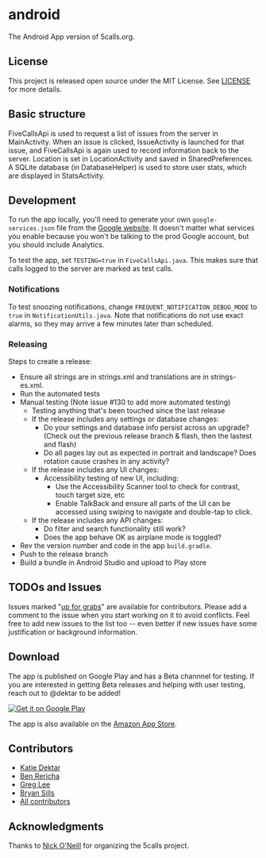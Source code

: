 # android
The Android App version of 5calls.org.

## License
This project is released open source under the MIT License. See [LICENSE](https://github.com/5calls/android/blob/master/LICENSE.txt) for more details.

## Basic structure
FiveCallsApi is used to request a list of issues from the server in MainActivity. When an issue is clicked, IssueActivity is launched for that issue, and FiveCallsApi is again used to record information back to the server. Location is set in LocationActivity and saved in SharedPreferences. A SQLite database (in DatabaseHelper) is used to store user stats, which are displayed in StatsActivity.

## Development
To run the app locally, you'll need to generate your own `google-services.json` file from the [Google website](https://developers.google.com/mobile/add).  It doesn't matter what services you enable because you won't be talking to the prod Google account, but you should include Analytics.

To test the app, set `TESTING=true` in `FiveCallsApi.java`. This makes sure that calls logged to the server are marked as test calls.

### Notifications

To test snoozing notifications, change `FREQUENT_NOTIFICATION_DEBUG_MODE` to `true` in `NotificationUtils.java`. Note that notifications
do not use exact alarms, so they may arrive a few minutes later than scheduled.

### Releasing

Steps to create a release:
* Ensure all strings are in strings.xml and translations are in strings-es.xml.
* Run the automated tests
* Manual testing (Note issue #130 to add more automated testing)
  * Testing anything that's been touched since the last release
  * If the release includes any settings or database changes:
    * Do your settings and database info persist across an upgrade? (Check out the previous release branch & flash, then the lastest and flash)
    * Do all pages lay out as expected in portrait and landscape? Does rotation cause crashes in any activity?
  * If the release includes any UI changes:
    * Accessibility testing of new UI, including:
      * Use the Accessibility Scanner tool to check for contrast, touch target size, etc
      * Enable TalkBack and ensure all parts of the UI can be accessed using swiping to navigate and double-tap to click.
  * If the release includes any API changes:
    * Do filter and search functionality still work?
    * Does the app behave OK as airplane mode is toggled?
* Rev the version number and code in the app `build.gradle`.
* Push to the release branch
* Build a bundle in Android Studio and upload to Play store

## TODOs and Issues
Issues marked "[up for grabs](https://github.com/5calls/android/labels/up%20for%20grabs)" are available for contributors. Please add a comment to the issue when you start working on it to avoid conflicts. Feel free to add new issues to the list too -- even better if new issues have some justification or background information.

## Download
The app is published on Google Play and has a Beta channnel for testing. If you are interested in getting Beta releases and helping with user testing, reach out to @dektar to be added!

[![Get it on Google Play](https://play.google.com/intl/en_us/badges/images/generic/en_badge_web_generic.png)](https://play.google.com/store/apps/details?id=org.a5calls.android.a5calls&rdid=org.a5calls.android.a5calls)

The app is also available on the [Amazon App Store](https://www.amazon.com/5-Calls-Civic-Action/dp/B06Y128HV6).

## Contributors
 - [Katie Dektar](https://github.com/dektar)
 - [Ben Rericha](https://github.com/brericha)
 - [Greg Lee](https://github.com/gregliest)
 - [Bryan Sills](https://github.com/bryansills)
 - [All contributors](https://github.com/5calls/android/graphs/contributors)

## Acknowledgments
Thanks to [Nick O'Neill](https://github.com/nickoneill) for organizing the 5calls project.
